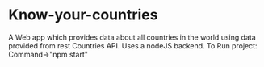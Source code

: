 # Know-your-countries
A  Web app which provides data about all countries in the world using data provided from rest Countries API.
Uses a nodeJS backend.
 To Run project: Command->"npm start"
